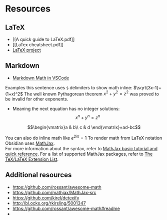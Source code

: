 # Resources
## LaTeX
- [[A quick guide to LaTeX.pdf]]
- [[LaTex cheatsheet.pdf]]
- [LaTeX project](https://www.latex-project.org/)

## Markdown
- [Markdown Math in VSCode](https://marketplace.visualstudio.com/items?itemName=goessner.mdmath)

Examples
this sentence uses `$` delimiters to show math inline: $\sqrt{3x-1}+(1+x)^2$
The well known Pythagorean theorem $x^2 + y^2 = z^2$ was proved to be invalid for other exponents. 
- Meaning the next equation has no integer solutions: $$x^n + y^n = z^n$$

$$\begin{vmatrix}a & b\\
c & d
\end{vmatrix}=ad-bc$$

You can also do inline math like $e^{2i\pi} = 1$
To render math from LaTeX notation Obsidian uses [MathJax](http://docs.mathjax.org/en/latest/basic/mathjax.html).  
For more information about the syntax, refer to [MathJax basic tutorial and quick reference](https://math.meta.stackexchange.com/questions/5020/mathjax-basic-tutorial-and-quick-reference).
For a list of supported MathJax packages, refer to [The TeX/LaTeX Extension List](http://docs.mathjax.org/en/latest/input/tex/extensions/index.html).

## Additional resources

- https://github.com/rossant/awesome-math
- https://github.com/mathjax/MathJax-src
- https://github.com/kirel/detexify
- http://bl.ocks.org/rkirsling/5001347
- https://github.com/rossant/awesome-math#readme
- 